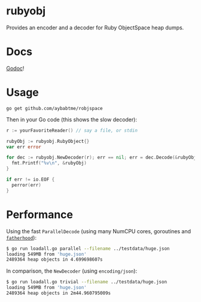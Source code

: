 # rubyobj

Provides an encoder and a decoder for Ruby ObjectSpace heap dumps.

# Docs

[Godoc](http://godoc.org/github.com/aybabtme/rubyobj)!

# Usage

```
go get github.com/aybabtme/robjspace
```

Then in your Go code (this shows the slow decoder):

```go
r := yourFavoriteReader() // say a file, or stdin

rubyObj := rubyobj.RubyObject{}
var err error

for dec := rubyobj.NewDecoder(r); err == nil; err = dec.Decode(&rubyObj) {
  fmt.Printf("%v\n", &rubyObj)
}

if err != io.EOF {
  perror(err)
}
```

# Performance

Using the fast `ParallelDecode` (using many NumCPU cores, goroutines and
[`fatherhood`](https://github.com/aybabtme/fatherhood)):

```bash
$ go run loadall.go parallel --filename ../testdata/huge.json
loading 549MB from 'huge.json'
2489364 heap objects in 4.699698607s
```

In comparison, the `NewDecoder` (using `encoding/json`):

```bash
$ go run loadall.go trivial --filename ../testdata/huge.json
loading 549MB from 'huge.json'
2489364 heap objects in 2m44.960795009s
```
